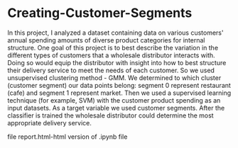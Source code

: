 # Creating-Customer-Segments
In this project, I analyzed a dataset containing data on various customers' annual spending amounts of diverse product categories for internal structure. One goal of this project is to best describe the variation in the different types of customers that a wholesale distributor interacts with. Doing so would equip the distributor with insight into how to best structure their delivery service to meet the needs of each customer. So we used unsupervised clustering method - GMM. We determined to which cluster (customer segment) our data points belong: segment 0 represent restaurant (cafe) and segment 1 represent market.
Then we used a supervised learning technique (for example, SVM) with the customer product spending as an input datasets. As a target variable we used customer segments. After the classifier is trained the wholesale distributor could determine the most appropriate delivery service.

file report.html-html version of .ipynb file
